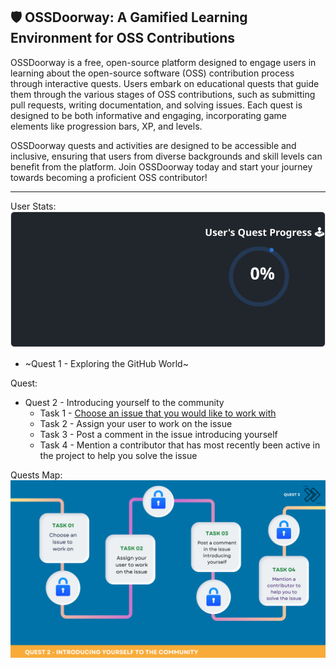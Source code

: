  ## 🛡️ OSSDoorway: A Gamified Learning Environment for OSS Contributions

OSSDoorway is a free, open-source platform designed to engage users in learning about the open-source software (OSS) contribution process through interactive quests. Users embark on educational quests that guide them through the various stages of OSS contributions, such as submitting pull requests, writing documentation, and solving issues. Each quest is designed to be both informative and engaging, incorporating game elements like progression bars, XP, and levels.

OSSDoorway quests and activities are designed to be accessible and inclusive, ensuring that users from diverse backgrounds and skill levels can benefit from the platform. Join OSSDoorway today and start your journey towards becoming a proficient OSS contributor!

---


  User Stats:<br>
  ![User Draft Stats](/userCards/draft-1718000288654.svg?)

  
  - ~Quest 1 - Exploring the GitHub World~

Quest:
  - Quest 2 - Introducing yourself to the community
    - Task 1 - [Choose an issue that you would like to work with](https://github.com/caiton1/test-repo/issues/19)
    - Task 2 - Assign your user to work on the issue
    - Task 3 - Post a comment in the issue introducing yourself
    - Task 4 - Mention a contributor that has most recently been active in the project to help you solve the issue

Quests Map:
![Quest Map](https://github.com/RESHAPELab/OSS-Doorway/blob/main/map/Q2.png)